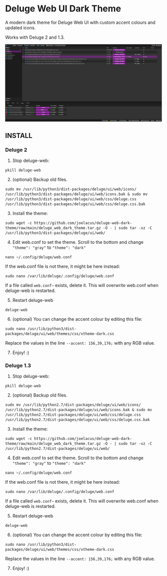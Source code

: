 # Deluge Web UI Dark Theme
A modern dark theme for Deluge Web UI with custom accent colours and updated icons.

Works with Deluge 2 and 1.3.

![Alt text](screenshot.png?raw=true "Optional Title")

## INSTALL

### Deluge 2

1) Stop deluge-web:
```
pkill deluge-web
```
2) (optional) Backup old files.
```
sudo mv /usr/lib/python3/dist-packages/deluge/ui/web/icons/ /usr/lib/python3/dist-packages/deluge/ui/web/icons.bak & sudo mv /usr/lib/python3/dist-packages/deluge/ui/web/css/deluge.css /usr/lib/python3/dist-packages/deluge/ui/web/css/deluge.css.bak
```

3) Install the theme:
```
sudo wget -c https://github.com/joelacus/deluge-web-dark-theme/raw/main/deluge_web_dark_theme.tar.gz -O - | sudo tar -xz -C /usr/lib/python3/dist-packages/deluge/ui/web/
```

4) Edit web.conf to set the theme. Scroll to the bottom and change `"theme": "gray"` to `"theme": "dark"`
```
nano ~/.config/deluge/web.conf
```
  If the web.conf file is not there, it might be here instead:
```
sudo nano /var/lib/deluge/.config/deluge/web.conf
```

  If a file called `web.conf~` exists, delete it. This will overwrite web.conf when deluge-web is restarted.

5) Restart deluge-web
```
deluge-web
```

6) (optional) You can change the accent colour by editing this file:
```
sudo nano /usr/lib/python3/dist-packages/deluge/ui/web/themes/css/xtheme-dark.css
```
  Replace the values in the line `--accent: 156,39,176;` with any RGB value.

7) Enjoy! :)

### Deluge 1.3

1) Stop deluge-web:
```
pkill deluge-web
```
2) (optional) Backup old files.
```
sudo mv /usr/lib/python2.7/dist-packages/deluge/ui/web/icons/ /usr/lib/python2.7/dist-packages/deluge/ui/web/icons.bak & sudo mv /usr/lib/python2.7/dist-packages/deluge/ui/web/css/deluge.css /usr/lib/python2.7/dist-packages/deluge/ui/web/css/deluge.css.bak
```

3) Install the theme:
```
sudo wget -c https://github.com/joelacus/deluge-web-dark-theme/raw/main/deluge_web_dark_theme.tar.gz -O - | sudo tar -xz -C /usr/lib/python2.7/dist-packages/deluge/ui/web/
```

4) Edit web.conf to set the theme. Scroll to the bottom and change `"theme": "gray"` to `"theme": "dark"`
```
nano ~/.config/deluge/web.conf
```
  If the web.conf file is not there, it might be here instead:
```
sudo nano /var/lib/deluge/.config/deluge/web.conf
```

  If a file called `web.conf~` exists, delete it. This will overwrite web.conf when deluge-web is restarted.

5) Restart deluge-web
```
deluge-web
```

6) (optional) You can change the accent colour by editing this file:
```
sudo nano /usr/lib/python3/dist-packages/deluge/ui/web/themes/css/xtheme-dark.css
```
  Replace the values in the line `--accent: 156,39,176;` with any RGB value.

7) Enjoy! :)
